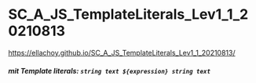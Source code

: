 # SC_A_JS_TemplateLiterals_Lev1_1_20210813
https://ellachoy.github.io/SC_A_JS_TemplateLiterals_Lev1_1_20210813/

##### mit Template literals: `string text ${expression} string text`
